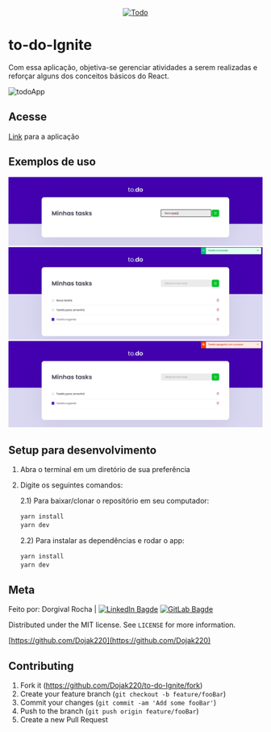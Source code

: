 <p align="center">
  <a href="https://github.com/Dojak220/to-do-Ignite/blob/master/public/blue_logo.svg">
    <img src="https://github.com/Dojak220/to-do-Ignite/blob/master/public/blue_logo.svg" height="150" width="175" alt="Todo" />
  </a>
</p>

# to-do-Ignite
Com essa aplicação, objetiva-se gerenciar atividades a serem realizadas e reforçar alguns dos conceitos básicos do React.

![todoApp](todoApp.png)

## Acesse

[Link](https://github.com/Dojak220/to-do-Ignite) para a aplicação

## Exemplos de uso

![adicionar_tarefa](https://github.com/Dojak220/to-do-Ignite/blob/master/readme/adicionar_tarefa.png)
![tarefa_concluida](https://github.com/Dojak220/to-do-Ignite/blob/master/readme/tarefa_concluida.png)
![tarefa_apagada](https://github.com/Dojak220/to-do-Ignite/blob/master/readme/tarefa_apagada.png)

## Setup para desenvolvimento


1) Abra o terminal em um diretório de sua preferência
2) Digite os seguintes comandos:
    
    2.1) Para baixar/clonar o repositório em seu computador:
      ```sh
      yarn install
      yarn dev
      ```
      
    2.2) Para instalar as dependências e rodar o app:
      ```sh
      yarn install
      yarn dev
      ```

## Meta

Feito por: Dorgival Rocha | 
[![LinkedIn Bagde](https://img.shields.io/badge/-Dorgival%20Rocha-0077B5?style=flat-square&logo=linkedin&logoColor=white&link=https://www.linkedin.com/in/dorgivalrocha/)](https://www.linkedin.com/in/dorgivalrocha/)
[![GitLab Bagde](https://img.shields.io/badge/-dojak220@ufrn.edu.br-D14836?style=flat-square&logo=gmail&logoColor=white&link=mailto:dojak220@ufrn.edu.br)](mailto:dojak220@ufrn.edu.br)

Distributed under the MIT license. See ``LICENSE`` for more information.

[https://github.com/Dojak220](https://github.com/Dojak220)

## Contributing

1. Fork it (<https://github.com/Dojak220/to-do-Ignite/fork>)
2. Create your feature branch (`git checkout -b feature/fooBar`)
3. Commit your changes (`git commit -am 'Add some fooBar'`)
4. Push to the branch (`git push origin feature/fooBar`)
5. Create a new Pull Request

<!-- README inspired by https://github.com/dbader/readme-template -->
